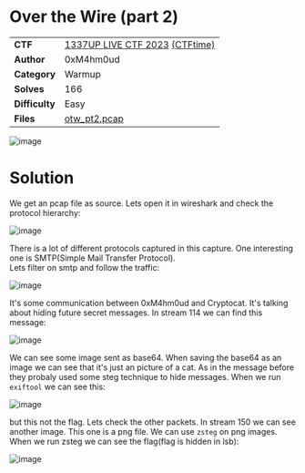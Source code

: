 # Over the Wire (part 2)

|||
|-|-|
|  **CTF**  |  [1337UP LIVE CTF 2023](https://ctf.intigriti.io/) [(CTFtime)](https://ctftime.org/event/2134)  |
|  **Author** |  0xM4hm0ud |
|  **Category** |  Warmup |
|  **Solves** |  166  |
|  **Difficulty** |  Easy |
| **Files** |  [otw_pt2.pcap](<>)  |

![image](https://github.com/0xM4hm0ud/MyCTFChallenges/assets/80924519/c528a8b1-e7e8-4284-88c1-fd127096ba12)

# Solution

We get an pcap file as source. Lets open it in wireshark and check the protocol hierarchy:

![image](https://github.com/0xM4hm0ud/MyCTFChallenges/assets/80924519/c4f657c1-6b03-4ab5-87c0-ef51e9f38d73)

There is a lot of different protocols captured in this capture. One interesting one is SMTP(Simple Mail Transfer Protocol). <br/>
Lets filter on smtp and follow the traffic:

![image](https://github.com/0xM4hm0ud/MyCTFChallenges/assets/80924519/121b5a56-0ad9-4623-9f22-af0bad0544a1)

It's some communication between 0xM4hm0ud and Cryptocat. It's talking about hiding future secret messages. In stream 114 we can find this message:

![image](https://github.com/0xM4hm0ud/MyCTFChallenges/assets/80924519/80900788-36bd-404a-8730-4ed14f377065)

We can see some image sent as base64. When saving the base64 as an image we can see that it's just an picture of a cat. As in the message before they probaly used some steg technique to hide messages.
When we run `exiftool` we can see this:

![image](https://github.com/0xM4hm0ud/MyCTFChallenges/assets/80924519/d2bbaa58-0aca-419e-915a-5c1a1c215ac5)

but this not the flag. Lets check the other packets. In stream 150 we can see another image. This one is a png file. We can use `zsteg` on png images.
When we run zsteg we can see the flag(flag is hidden in lsb):

![image](https://github.com/0xM4hm0ud/MyCTFChallenges/assets/80924519/e3bd7cae-cb1b-4706-832b-6c6467cf01c8)
